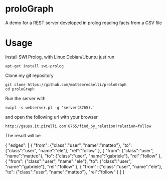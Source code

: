 proloGraph
==========

A demo for a REST server developed in prolog reading facts from a CSV file

# Usage

Install SWI Prolog, with Linux Debian/Ubuntu just run

	apt-get install swi-prolog

Clone my git repository

	git clone https://github.com/matteoredaelli/proloGraph
	cd proloGraph

Run the server with

	swipl -s webserver.pl -g 'server(8765).'

and open the following url with your browser

	http://gauss.it.pirelli.com:8765/find_by_relation?relation=follow

The result will be

 {
  "edges": [
    {
      "from": {"class":"user", "name":"matteo"},
      "to": {"class":"user", "name":"ele"},
      "rel":"follow"
    },
    {
      "from": {"class":"user", "name":"matteo"},
      "to": {"class":"user", "name":"gabriele"},
      "rel":"follow"
    },
    {
      "from": {"class":"user", "name":"ele"},
      "to": {"class":"user", "name":"gabriele"},
      "rel":"follow"
    },
    {
      "from": {"class":"user", "name":"ele"},
      "to": {"class":"user", "name":"matteo"},
      "rel":"follow"
    }
  ]
 }
